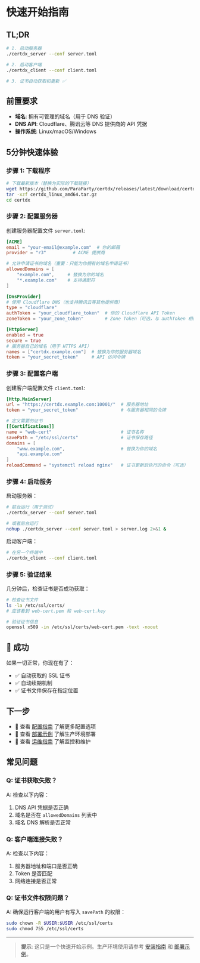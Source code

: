 # 快速开始指南

## TL;DR

```bash
# 1. 启动服务器
./certdx_server --conf server.toml

# 2. 启动客户端
./certdx_client --conf client.toml

# 3. 证书自动获取和更新 ✅
```

## 前置要求

- **域名**: 拥有可管理的域名（用于 DNS 验证）
- **DNS API**: Cloudflare、腾讯云等 DNS 提供商的 API 凭据
- **操作系统**: Linux/macOS/Windows

## 5分钟快速体验

### 步骤 1: 下载程序

```bash
# 下载最新版本（替换为实际的下载链接）
wget https://github.com/ParaParty/certdx/releases/latest/download/certdx_linux_amd64.tar.gz
tar -xzf certdx_linux_amd64.tar.gz
cd certdx
```

### 步骤 2: 配置服务器

创建服务器配置文件 `server.toml`:

```toml
[ACME]
email = "your-email@example.com"  # 你的邮箱
provider = "r3"          # ACME 提供商

# 允许申请证书的域名（重要：只能为你拥有的域名申请证书）
allowedDomains = [
    "example.com",     # 替换为你的域名
    "*.example.com"    # 支持通配符
]

[DnsProvider]
# 使用 Cloudflare DNS（也支持腾讯云等其他提供商）
type = "cloudflare"
authToken = "your_cloudflare_token"  # 你的 Cloudflare API Token
zoneToken = "your_zone_token"        # Zone Token（可选，与 authToken 相同）

[HttpServer]
enabled = true
secure = true
# 服务器自己的域名（用于 HTTPS API）
names = ["certdx.example.com"]  # 替换为你的服务器域名
token = "your_secret_token"     # API 访问令牌
```

### 步骤 3: 配置客户端

创建客户端配置文件 `client.toml`:

```toml
[Http.MainServer]
url = "https://certdx.example.com:10001/"  # 服务器地址
token = "your_secret_token"                # 与服务器相同的令牌

# 定义需要的证书
[[Certifications]]
name = "web-cert"                          # 证书名称
savePath = "/etc/ssl/certs"                # 证书保存路径
domains = [
    "www.example.com",                     # 替换为你的域名
    "api.example.com"
]
reloadCommand = "systemctl reload nginx"   # 证书更新后执行的命令（可选）
```

### 步骤 4: 启动服务

启动服务器：

```bash
# 前台运行（用于测试）
./certdx_server --conf server.toml

# 或者后台运行
nohup ./certdx_server --conf server.toml > server.log 2>&1 &
```

启动客户端：

```bash
# 在另一个终端中
./certdx_client --conf client.toml
```

### 步骤 5: 验证结果

几分钟后，检查证书是否成功获取：

```bash
# 检查证书文件
ls -la /etc/ssl/certs/
# 应该看到 web-cert.pem 和 web-cert.key

# 验证证书信息
openssl x509 -in /etc/ssl/certs/web-cert.pem -text -noout
```

## 🎉 成功

如果一切正常，你现在有了：

- ✅ 自动获取的 SSL 证书
- ✅ 自动续期机制
- ✅ 证书文件保存在指定位置

## 下一步

- 📖 查看 [配置指南](03-configuration.md) 了解更多配置选项
- 🚀 查看 [部署示例](04-deployment-examples.md) 了解生产环境部署
- 🔧 查看 [运维指南](05-operations.md) 了解监控和维护

## 常见问题

### Q: 证书获取失败？

A: 检查以下内容：

1. DNS API 凭据是否正确
2. 域名是否在 `allowedDomains` 列表中
3. 域名 DNS 解析是否正常

### Q: 客户端连接失败？

A: 检查以下内容：

1. 服务器地址和端口是否正确
2. Token 是否匹配
3. 网络连接是否正常

### Q: 证书文件权限问题？

A: 确保运行客户端的用户有写入 `savePath` 的权限：

```bash
sudo chown -R $USER:$USER /etc/ssl/certs
sudo chmod 755 /etc/ssl/certs
```

---

> **提示**: 这只是一个快速开始示例。生产环境使用请参考 [安装指南](02-installation.md) 和 [部署示例](04-deployment-examples.md)。
